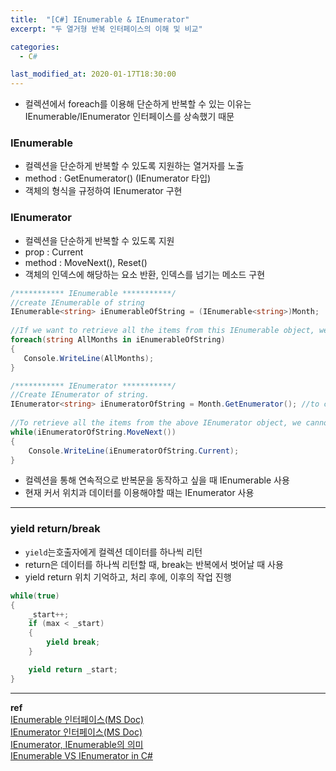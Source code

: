 ```yaml
---
title:  "[C#] IEnumerable & IEnumerator"
excerpt: "두 열거형 반복 인터페이스의 이해 및 비교"

categories:
  - C#

last_modified_at: 2020-01-17T18:30:00
---
```


- 컬렉션에서 foreach를 이용해 단순하게 반복할 수 있는 이유는 IEnumerable/IEnumerator 인터페이스를 상속했기 때문

### IEnumerable
- 컬렉션을 단순하게 반복할 수 있도록 지원하는 열거자를 노출
- method : GetEnumerator() (IEnumerator 타입)
- 객체의 형식을 규정하여 IEnumerator 구현

### IEnumerator
- 컬렉션을 단순하게 반복할 수 있도록 지원
- prop : Current
- method : MoveNext(), Reset()
- 객체의 인덱스에 해당하는 요소 반환, 인덱스를 넘기는 메소드 구현

```c#
/*********** IEnumerable ***********/
//create IEnumerable of string 
IEnumerable<string> iEnumerableOfString = (IEnumerable<string>)Month;  
  
//If we want to retrieve all the items from this IEnumerable object, we can use a foreach loop. 
foreach(string AllMonths in iEnumerableOfString)
{  
   Console.WriteLine(AllMonths);  
} 

/*********** IEnumerator ***********/
//Create IEnumerator of string.
IEnumerator<string> iEnumeratorOfString = Month.GetEnumerator(); //to convert list into IEnumerator we can invoke the GetEnumerator method  
  
//To retrieve all the items from the above IEnumerator object, we cannot use foreach loop instead of that we need to invoke MoveNext() Boolean method.  
while(iEnumeratorOfString.MoveNext())
{
    Console.WriteLine(iEnumeratorOfString.Current); 
} 
```

- 컬렉션을 통해 연속적으로 반복문을 동작하고 싶을 때 IEnumerable 사용
- 현재 커서 위치과 데이터를 이용해야할 때는 IEnumerator 사용

----

### yield return/break
- `yield`는호출자에게 컬렉션 데이터를 하나씩 리턴
- return은 데이터를 하나씩 리턴할 때, break는 반복에서 벗어날 때 사용
- yield return 위치 기억하고, 처리 후에, 이후의 작업 진행

```c#
while(true)
{
    _start++;
    if (max < _start)
    {
        yield break;
    }

    yield return _start;
}
```


----
**ref**  
[IEnumerable 인터페이스(MS Doc)](https://docs.microsoft.com/ko-kr/dotnet/api/system.collections.ienumerable?view=netframework-4.8)  
[IEnumerator 인터페이스(MS Doc)](https://docs.microsoft.com/ko-kr/dotnet/api/system.collections.ienumerator?view=netframework-4.8)  
[IEnumerator, IEnumerable의 의미](https://kwangyulseo.com/2016/10/16/ienumerator-ienumerable%EC%9D%98-%EC%9D%98%EB%AF%B8/)  
[IEnumerable VS IEnumerator in C#](https://www.c-sharpcorner.com/UploadFile/219d4d/ienumerable-vs-ienumerator-in-C-Sharp/)